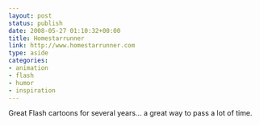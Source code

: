 ```yaml
---
layout: post
status: publish
date: 2008-05-27 01:10:32+00:00
title: Homestarrunner
link: http://www.homestarrunner.com
type: aside
categories:
- animation
- flash
- humor
- inspiration
---
```


Great Flash cartoons for several years… a great way to pass a lot of time.
